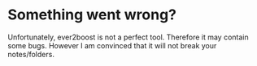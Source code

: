 # Something went wrong?
Unfortunately, ever2boost is not a perfect tool. Therefore it may contain some bugs. However I am convinced that it will not break your notes/folders.
